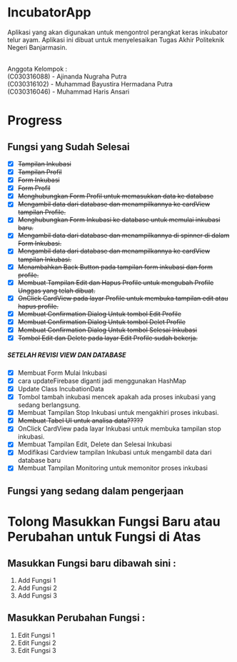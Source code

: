# IncubatorApp
<p>Aplikasi yang akan digunakan untuk mengontrol perangkat keras inkubator telur ayam. Aplikasi ini dibuat untuk menyelesaikan Tugas Akhir Politeknik Negeri Banjarmasin.</p>
<br>
Anggota Kelompok :
<br>(C030316088) - Ajinanda Nugraha Putra
<br>(C030316102) - Muhammad Bayustira Hermadana Putra
<br>(C030316046) - Muhammad Haris Ansari

# Progress

## Fungsi yang Sudah Selesai

- [x] ~~Tampilan Inkubasi~~
- [x] ~~Tampilan Profil~~
- [x] ~~Form Inkubasi~~
- [x] ~~Form Profil~~
- [x] ~~Menghubungkan Form Profil untuk memasukkan data ke database~~
- [x] ~~Mengambil data dari database dan menampilkannya ke cardView tampilan Profile.~~
- [x] ~~Menghubungkan Form Inkubasi ke database untuk memulai inkubasi baru.~~
- [x] ~~Mengambil data dari database dan menampilkannya di spinner di dalam Form Inkubasi.~~
- [x] ~~Mengambil data dari database dan menampilkannya ke cardView tampilan Inkubasi.~~
- [x] ~~Menambahkan Back Button pada tampilan form inkubasi dan form profile.~~
- [x] ~~Membuat Tampilan Edit dan Hapus Profile untuk mengubah Profile Unggas yang telah dibuat.~~
- [x] ~~OnClick CardView pada layar Profile untuk membuka tampilan edit atau hapus profile.~~
- [x] ~~Membuat Confirmation Dialog Untuk tombol Edit Profile~~
- [x] ~~Membuat Confirmation Dialog Untuk tombol Delet Profile~~
- [x] ~~Membuat Confirmation Dialog Untuk tombol Selesai Inkubasi~~
- [x] ~~Tombol Edit dan Delete pada layar Edit Profile sudah bekerja.~~

##### SETELAH REVISI VIEW DAN DATABASE

- [x] Membuat Form Mulai Inkubasi
- [x] cara updateFirebase diganti jadi menggunakan HashMap
- [x] Update Class IncubationData
- [x] Tombol tambah inkubasi mencek apakah ada proses inkubasi yang sedang berlangsung.
- [x] Membuat Tampilan Stop Inkubasi untuk mengakhiri proses inkubasi.
- [x] ~~Membuat Tabel UI untuk analisa data?????~~
- [x] OnClick CardView pada layar Inkubasi untuk membuka tampilan stop inkubasi.
- [x] Membuat Tampilan Edit, Delete dan Selesai Inkubasi
- [x] Modifikasi Cardview tampilan Inkubasi untuk mengambil data dari database baru
- [x] Membuat Tampilan Monitoring untuk memonitor proses inkubasi

## Fungsi yang sedang dalam pengerjaan



# Tolong Masukkan Fungsi Baru atau Perubahan untuk Fungsi di Atas
## Masukkan Fungsi baru dibawah sini :

1. Add Fungsi 1
1. Add Fungsi 2
1. Add Fungsi 3

## Masukkan Perubahan Fungsi :

1. Edit Fungsi 1
1. Edit Fungsi 2
1. Edit Fungsi 3


